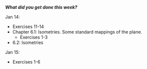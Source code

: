 **_What did you get done this week?_**

Jan 14: 
  - Exercises 11-14
  - Chapter 6.1: Isometries. Some standard mappings of the plane. 
      - Exercises 1-3
  - 6.2: Isometries

Jan 15:
  - Exercises 1-6
